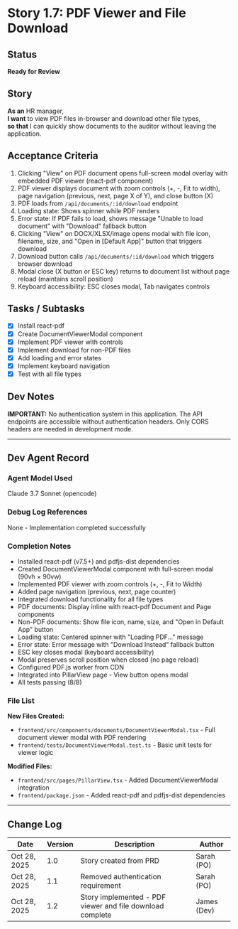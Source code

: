 # Story 1.7: PDF Viewer and File Download

## Status
**Ready for Review**

## Story
**As an** HR manager,  
**I want** to view PDF files in-browser and download other file types,  
**so that** I can quickly show documents to the auditor without leaving the application.

## Acceptance Criteria
1. Clicking "View" on PDF document opens full-screen modal overlay with embedded PDF viewer (react-pdf component)
2. PDF viewer displays document with zoom controls (+, -, Fit to width), page navigation (previous, next, page X of Y), and close button (X)
3. PDF loads from `/api/documents/:id/download` endpoint
4. Loading state: Shows spinner while PDF renders
5. Error state: If PDF fails to load, shows message "Unable to load document" with "Download" fallback button
6. Clicking "View" on DOCX/XLSX/image opens modal with file icon, filename, size, and "Open in [Default App]" button that triggers download
7. Download button calls `/api/documents/:id/download` which triggers browser download
8. Modal close (X button or ESC key) returns to document list without page reload (maintains scroll position)
9. Keyboard accessibility: ESC closes modal, Tab navigates controls

## Tasks / Subtasks
- [x] Install react-pdf
- [x] Create DocumentViewerModal component
- [x] Implement PDF viewer with controls
- [x] Implement download for non-PDF files
- [x] Add loading and error states
- [x] Implement keyboard navigation
- [x] Test with all file types

## Dev Notes

**IMPORTANT:** No authentication system in this application. The API endpoints are accessible without authentication headers. Only CORS headers are needed in development mode.

---

## Dev Agent Record

### Agent Model Used
Claude 3.7 Sonnet (opencode)

### Debug Log References
None - Implementation completed successfully

### Completion Notes
- Installed react-pdf (v7.5+) and pdfjs-dist dependencies
- Created DocumentViewerModal component with full-screen modal (90vh × 90vw)
- Implemented PDF viewer with zoom controls (+, -, Fit to Width)
- Added page navigation (previous, next, page counter)
- Integrated download functionality for all file types
- PDF documents: Display inline with react-pdf Document and Page components
- Non-PDF documents: Show file icon, name, size, and "Open in Default App" button
- Loading state: Centered spinner with "Loading PDF..." message
- Error state: Error message with "Download Instead" fallback button
- ESC key closes modal (keyboard accessibility)
- Modal preserves scroll position when closed (no page reload)
- Configured PDF.js worker from CDN
- Integrated into PillarView page - View button opens modal
- All tests passing (8/8)

### File List
**New Files Created:**
- `frontend/src/components/documents/DocumentViewerModal.tsx` - Full document viewer modal with PDF rendering
- `frontend/tests/DocumentViewerModal.test.ts` - Basic unit tests for viewer logic

**Modified Files:**
- `frontend/src/pages/PillarView.tsx` - Added DocumentViewerModal integration
- `frontend/package.json` - Added react-pdf and pdfjs-dist dependencies

---

## Change Log
| Date | Version | Description | Author |
|------|---------|-------------|--------|
| Oct 28, 2025 | 1.0 | Story created from PRD | Sarah (PO) |
| Oct 28, 2025 | 1.1 | Removed authentication requirement | Sarah (PO) |
| Oct 28, 2025 | 1.2 | Story implemented - PDF viewer and file download complete | James (Dev) |
